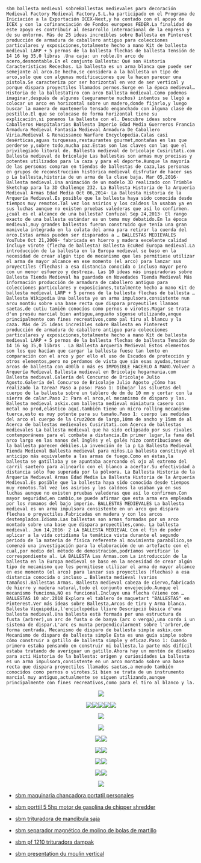 
```
sbm ballesta medieval sobreBallestas medievales para decoración Medieval Factory Medieval Factory,S.L.ha participado en el Programa de Iniciación a la Exportación ICEX‐Next,y ha contado con el apoyo de ICEX y con la cofinanciación de Fondos europeos FEDER.La finalidad de este apoyo es contribuir al desarrollo internacional de la empresa y de su entorno. Más de 25 ideas increíbles sobre Ballesta en Pinterest producción de armadura de caballero antiguo para colecciones particulares y exposiciones,totalmente hecho a mano Kit de ballesta medieval LARP + 5 pernos de la ballesta flechas de ballesta Tensión de 14 16 kg 35,0 libras .Una caja: un roble.Un arco de acero,desmontable.En el conjunto Ballesta: Qué son Historia Características Recechos. La ballesta es un arma blanca que puede ser semejante al arco.De hecho,se considera a la ballesta un tipo de arco,solo que con algunas modificaciones que la hacen parecer una pistola.Se caracteriza por ser horizontal en vez de ser vertical y porque dispara proyectiles llamados pernos.Surge en la época medieval… Historia de la ballestaTiro con arco Ballesta medieval.Como podemos imaginar,después de algunos (seguramente muchos) intentos se llegó a colocar un arco en horizontal sobre un madero,donde fijarlo,y luego buscar la manera de mantenerlo tensado enganchado con alguna clase de pestillo.El que se colocase de forma horizontal tiene su explicación,si ponemos la ballesta con el. Descubre ideas sobre Caballeros Hospitalarios Ballesta Imperio Edad Media Guerreros Francia Armadura Medieval Fantasía Medieval Armadura De Caballero Viria.Medieval & Renaissance Warfare Encyclopedia.Calas casi desérticas,aguas turquesas,restaurantes gourmet,montañas en las que perderse y,sobre todo,mucha paz.Éstas son las claves con las que el privilegiado litoral de. Ballesta medieval de bricolaje Cusiritati.com Ballesta medieval de bricolaje Las ballestas son armas muy precisas y potentes utilizados para la caza y para el deporte.Aunque la mayoría de las personas compran en tiendas de ballestas de caza,las personas en grupos de reconstrucción histórica medieval disfrutar de hacer sus p La ballesta,historia de un arma de la clase baja. Mar 05,2016· Ballesta medieval.Una animación de un modelo 3D realizado con Trimble Sketchup para la 3D Challenge 232. La Ballesta Historia de la Arqueria Medieval Armas Edad Media Oct 06,2014· La Ballesta Historia de la Arquería Medieval.Es posible que la ballesta haya sido conocida desde tiempos muy remotos.Tal vez los asirios y los caldeos la usaban ya en sus luchas aunque no existen pruebas valederas que así lo confirmen. ¿cuál es el alcance de una ballesta? Confuzal Sep 24,2013· El rango exacto de una ballesta estándar es un tema muy debatido.En la época medieval,muy grandes ballestas fueron construido que tenía una gran manivela integrada en la culata del arma para retirar la cuerda del arco.Estas armas pueden ser disparados a … BALLESTAS MEDIEVALES YouTube Oct 21,2009· fabricada en hierro y madera excelente calidad incluye virote (flecha de ballesta) Ballesta EcuRed Europa medieval.La introducción de la ballesta en la Europa medieval se baso en la necesidad de crear algún tipo de mecanismo que les permitiese utilizar el arma de mayor alcance en ese momento (el arco) para lanzar sus proyectiles (flechas) a esa distancia conocida o incluso mayor pero con un menor esfuerzo y destreza. Las 10 ideas más inspiradoras sobre Ballesta Tienda Medieval ha guardado en Novedades Tienda Medieval Más información producción de armadura de caballero antiguo para colecciones particulares y exposiciones,totalmente hecho a mano Kit de ballesta medieval LARP + 5 pernos de la ballesta flechas de ballesta … Ballesta Wikipedia Una ballesta ye un arma impulsora,consistente nun arcu montáu sobre una base recta que dispara proyeutiles llamaos saetas,de cutiu tamién conocíos como pernos o virotes.Magar se trata d'un preséu marcial bien antiguu,anguaño sígense utilizando,anque principalmente con fines recreativos,como pal tiru al blancu y la caza. Más de 25 ideas increíbles sobre Ballesta en Pinterest producción de armadura de caballero antiguo para colecciones particulares y exposiciones,totalmente hecho a mano Kit de ballesta medieval LARP + 5 pernos de la ballesta flechas de ballesta Tensión de 14 16 kg 35,0 libras . La Ballesta Arquería Medieval Estos elementos son los que hacían que cargar la ballesta fuese tan lento en comparación con el arco y por ello el uso de Escudos de protección y otros elementos,pero no perdamos de vista que sin esas ayudas,tensar arcos de ballesta con 400lb o más es IMPOSIBLE HACERLO A MANO.Volver a Arquería Medieval Ballesta medieval en Bricolaje hogarmania.com Ballesta medieval.Galería del Concurso de Bricolaje Julio Agosto.Galería del Concurso de Bricolaje Julio Agosto ¿Cómo has realizado la tarea? Paso a paso: Paso 1: Dibujar las siluetas del cuerpo de la ballesta sobre un tablero de dm de 10 mm y cortar con la sierra de calar.Paso 2: Para el arco,el mecanismo de disparo y las. Ballesta medieval askix.com ballesta medieval miniatura casero con metal no prod,elástico aquí.también tiene un micro rolling mecanismo tuerca,esto es muy potente para su tamaño.Paso 1: cuerpo las medidas del arco el cuerpo de la Cruz20cm de largo,10mm de ancho y 15mm de al Acerca de ballestas medievales Cusiritati.com Acerca de ballestas medievales La ballesta medieval que ha sido eclipsado por sus rivales contemporáneos para el combate a distancia.En primer lugar,la fama del arco largo en las manos del Inglés y el galés hizo contribuciones de la ballesta parecen débiles.La invención de la p La Ballesta Medieval Tienda Medieval Ballesta medieval para niños.La ballesta constituyó el anticipo más equivalente a las armas de fuego.Como en éstas,la ballesta se gatillaba y se apuntaba acercando el ojo al extremo del carril saetero para alinearlo con el blanco a acertar.Su efectividad a distancia sólo fue superada por la pólvora. La Ballesta Historia de la Arqueria Medieval Armas Edad Media La Ballesta Historia de la Arquería Medieval.Es posible que la ballesta haya sido conocida desde tiempos muy remotos.Tal vez los asirios y los caldeos la usaban ya en sus luchas aunque no existen pruebas valederas que así lo confirmen.Con mayor seguridad,en cambio,se puede afirmar que esta arma era empleada por los romanos del bajo imperio. BALLESTAS MEDIEVALES La ballesta medieval es un arma impulsora consistente en un arco que dispara flechas o proyectiles.Fabricadas en madera y con los arcos destemplados.Idioma.Las ballestas son armas formadas por un arco montado sobre una base que dispara proyectiles,cono. La ballesta medieval. Jun 14,2016· 2 LA BALLESTA MEDIEVAL Con el fin de poder aplicar a la vida cotidiana la temática vista durante el segundo periodo de la materia de física referente al movimiento parabólico,se comenzó una investigación para la elaboración de un artefacto con el cual,por medio del método de demostración,podríamos verificar lo correspondiente al. LA BALLESTA Las Armas.com La introducción de la ballesta en la Europa medieval se baso en la necesidad de crear algún tipo de mecanismo que les permitiese utilizar el arma de mayor alcance en ese momento (el arco) para lanzar sus proyectiles (flechas) a esa distancia conocida o incluso … Ballesta medieval (varios tamaños).Ballestas Armas. Ballesta medieval cabeza de ciervo,fabricada de hierro y madera natural,todo el conjunto envejecido.Aunque el mecanismo funciona,NO es funcional.Incluye una flecha (Viene con … BALLESTAS 10 abr.2018 Explora el tablero de maquetart "BALLESTAS" en Pinterest.Ver más ideas sobre Ballesta,Arcos de tiro y Arma blanca. Ballesta Viquipèdia,l'enciclopèdia lliure Descripció bàsica d'una ballesta medieval.Una ballesta està formada per una estructura de fusta (arbrer),un arc de fusta o de banya (arc o verga),una corda i un sistema de dispar.L'arc es munta perpendicularment sobre l'arbrer,de forma centrada. Mecanismo de disparo de ballesta simple askix.com Mecanismo de disparo de ballesta simple Esta es una guía simple sobre cómo construir a gatillo de ballesta simple y eficaz.Paso 1: Cuando primero estaba pensando en construir mi ballesta,la parte más difícil estaba tratando de averiguar un gatillo.Ahora hay un montón de diseños para acti Historia de la ballesta: origen y curiosidades La ballesta es un arma impulsora,consistente en un arco montado sobre una base recta que dispara proyectiles llamados saetas,a menudo también conocidos como pernos o virotes.Si bien se trata de un instrumento marcial muy antiguo,actualmente se siguen utilizando,aunque principalmente con fines recreativos,como para el tiro al blanco y la. 
```

<div align="center">

<a href="https://es-crusher.shibang-china.com/github&k=sbm+ballesta+medieval+sobre"><img src="https://static.shibang-china.com/es/crusher/logo.jpg"></a>

<a href="https://es-crusher.shibang-china.com/github&k=sbm+ballesta+medieval+sobre"><img src="https://static.shibang-china.com/es/crusher/index.jpg"></a><a href="https://es-crusher.shibang-china.com/material.htmlgithub&k=sbm+ballesta+medieval+sobre"><img src="https://static.shibang-china.com/es/crusher/material.jpg"></a><a href="https://es-crusher.shibang-china.com/application.htmlgithub&k=sbm+ballesta+medieval+sobre"><img src="https://static.shibang-china.com/es/crusher/application.jpg"></a><a href="https://es-crusher.shibang-china.com/aboutus.htmlgithub&k=sbm+ballesta+medieval+sobre"><img src="https://static.shibang-china.com/es/crusher/aboutus.jpg"></a><a href="https://es-crusher.shibang-china.com/contact.htmlgithub&k=sbm+ballesta+medieval+sobre"><img src="https://static.shibang-china.com/es/crusher/contact.jpg"></a>

<a href="https://es-crusher.shibang-china.com/github&k=sbm+ballesta+medieval+sobre"><img src="https://static.shibang-china.com/es/crusher/banner.jpg"></a>

<a href="https://swt.shibang-china.com/github&k=sbm+ballesta+medieval+sobre"><img src="https://static.shibang-china.com/es/crusher/text.jpg"></a>

<a href="https://swt.shibang-china.com/github&k=sbm+ballesta+medieval+sobre"><img src="https://static.shibang-china.com/es/crusher/chat.jpg"></a><a href="https://es-crusher.shibang-china.com/contact.htmlgithub&k=sbm+ballesta+medieval+sobre"><img src="https://static.shibang-china.com/es/crusher/message.jpg"></a>

<a href="https://es-crusher.shibang-china.com/products/pe.htmlgithub&k=sbm+ballesta+medieval+sobre"><img src="https://static.shibang-china.com/es/crusher/pe.jpg"></a><a href="https://es-crusher.shibang-china.com/products/pf.htmlgithub&k=sbm+ballesta+medieval+sobre"><img src="https://static.shibang-china.com/es/crusher/pf.jpg"></a>

<a href="https://es-crusher.shibang-china.com/products/hpt.htmlgithub&k=sbm+ballesta+medieval+sobre"><img src="https://static.shibang-china.com/es/crusher/hpt.jpg"></a><a href="https://es-crusher.shibang-china.com/products/vsi.htmlgithub&k=sbm+ballesta+medieval+sobre"><img src="https://static.shibang-china.com/es/crusher/vsi.jpg"></a>

<a href="https://es-crusher.shibang-china.com/products/klv.htmlgithub&k=sbm+ballesta+medieval+sobre"><img src="https://static.shibang-china.com/es/crusher/klv.jpg"></a><a href="https://es-crusher.shibang-china.com/products/portable.htmlgithub&k=sbm+ballesta+medieval+sobre"><img src="https://static.shibang-china.com/es/crusher/portable.jpg"></a>

<a href="https://swt.shibang-china.com/github&k=sbm+ballesta+medieval+sobre"><img src="https://static.shibang-china.com/es/crusher/case.jpg"></a>

</div>


* [sbm maquinaria chancadora portatil personales](sbm%20maquinaria%20chancadora%20portatil%20personales.md)

* [sbm porttil 5 5hp motor de gasolina de chipper shredder](sbm%20porttil%205%205hp%20motor%20de%20gasolina%20de%20chipper%20shredder.md)

* [sbm trituradora de mandíbula saja](sbm%20trituradora%20de%20mand%C3%ADbula%20saja.md)

* [sbm separador magnético de molino de bolas de martillo](sbm%20separador%20magn%C3%A9tico%20de%20molino%20de%20bolas%20de%20martillo.md)

* [sbm pf 1210 trituradora dampak](sbm%20pf%201210%20trituradora%20dampak.md)

* [sbm presentation du moulin vertical](sbm%20presentation%20du%20moulin%20vertical.md)